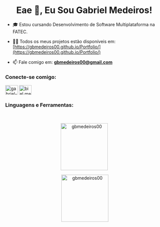 <h1 align="center">Eae 👋, Eu Sou Gabriel Medeiros!</h1>

- 🎓 Estou cursando Desenvolvimento de Software Multiplataforma na FATEC.

- 👨‍💻 Todos os meus projetos estão disponíveis em: [https://gbmedeiros00.github.io/Portfolio/](https://gbmedeiros00.github.io/Portfolio/)

- 📫 Fale comigo em: **gbmedeiros00@gmail.com**

<h3 align="left">Conecte-se comigo:</h3>
<p align="left">
<a href="https://www.linkedin.com/in/gabriel-medeiros-516ab3325?utm_source=share&utm_campaign=share_via&utm_content=profile&utm_medium=android_app" target="blank"><img align="center" src="https://raw.githubusercontent.com/rahuldkjain/github-profile-readme-generator/master/src/images/icons/Social/linked-in-alt.svg" alt="gabriel-medeiros00" height="30" width="40" /></a>
<a href="https://instagram.com/biel.medeiros05" target="blank"><img align="center" src="https://raw.githubusercontent.com/rahuldkjain/github-profile-readme-generator/master/src/images/icons/Social/instagram.svg" alt="biel.medeiros05" height="30" width="40" /></a>
</p>

<h3 align="left">Linguagens e Ferramentas:</h3>
<p align="left"> 
              <img src="https://skillicons.dev/icons?i=html" alt="">
              <img src="https://skillicons.dev/icons?i=css" alt="">
              <img src="https://skillicons.dev/icons?i=python" alt="">
              <img src="https://skillicons.dev/icons?i=mysql" alt="">
              <img src="https://skillicons.dev/icons?i=flask" alt="">
              <img src="https://skillicons.dev/icons?i=git" alt="">
              <img src="https://skillicons.dev/icons?i=bootstrap" alt="">
              <img src="https://skillicons.dev/icons?i=figma" alt="">
              <img src="https://skillicons.dev/icons?i=tailwind" alt="">
              <img src="https://skillicons.dev/icons?i=aws" alt="">
              <img src="https://skillicons.dev/icons?i=docker" alt="">
              <img src="https://skillicons.dev/icons?i=javascript" alt="">
              <img src="https://skillicons.dev/icons?i=typescript" alt="">
              <img src="https://skillicons.dev/icons?i=react" alt="">
              <img src="https://skillicons.dev/icons?i=nodejs" alt="">
             </p>

<p><div align="center">
  <img src="https://github-readme-stats.vercel.app/api?username=gbmedeiros00&hide_title=false&hide_rank=false&show_icons=true&include_all_commits=false&count_private=true&disable_animations=false&theme=gotham&locale=en&hide_border=false&order=1" height="150" alt="gbmedeiros00"/></p>

<p>&nbsp;<img align="center" src="https://github-readme-stats.vercel.app/api/top-langs?username=gbmedeiros00&locale=en&hide_title=false&layout=compact&card_width=320&langs_count=6&theme=gotham&hide_border=false&order=2" height="150" alt="gbmedeiros00" /></p>
